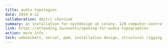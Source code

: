 ```yaml
---
title: audio topologies
date: 2019-4-12
collaboration: dmitri cherniak
summary: an installation for nycXdesign at colony. 120 computer-controlled fans interconnected in a grid in the ceiling responding to a custom soundtrack made for the exhibition. speed-controllable computer fans and a custom web and microcontroller wireless driver ran the installation.
link: https://attending.io/events/opening-for-audio-topographies
action: more info
tech: websockets, serial, pwm, installation design, structural rigging
---
```

